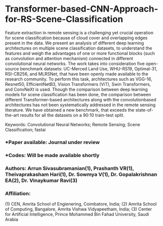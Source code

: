 # Transformer-based-CNN-Approach-for-RS-Scene-Classification

Feature extraction in remote sensing is a challenging yet crucial operation for scene
classification because of cloud cover and overlapping edges present in the data. We present an
analysis of different deep learning architectures on multiple scene classification datasets, to
understand the features and weigh the advantages of one or more functional blocks (such as
convolution and attention mechanism) connected in different convolutional neural networks.
The work takes into consideration five open-source benchmark datasets: UC-Merced Land
Use, WHU-RS19, Optimal-31, RSI-CB256, and MLRSNet, that have been openly made
available to the research community. To perform this task, architectures such as VGG-16,
Resnet50, EfficientNetB3, Vision Transformers (ViT), Swin Transformers, and ConvNeXt is
used. Though the comparison between deep learning models for scene classification has been done, the
comparison between different Transformer-based architectures along with the convolutionbased architectures has not been systematically addressed in the remote sensing literature. We
have obtained a new benchmark, that exceeds the state-of-the-art results for all the datasets on
a 90:10 train-test split.

Keywords: Convolutional Neural Networks; Remote Sensing; Scene Classification; fastai

### *Paper available: Journal under review
### *Codes: Will be made available shortly 
### Authors: Arrun Sivasubramanian(1), Prashanth VR(1), Theivaprakasham Hari(1), Dr. Sowmya V(1), Dr. Gopalakrishnan EA(2), Dr. Vinaykumar Ravi(3)
### Affiliation: 
(1) CEN, Amrita School of Engienering, Coimbatore, India; 
(2) Amrita School of Computing, Bangalore, Amrita Vishwa Vidyapeetham, India;
(3) Center for Artificial Intelligence, Prince Mohammed Bin Fahad University, Saudi Arabia
